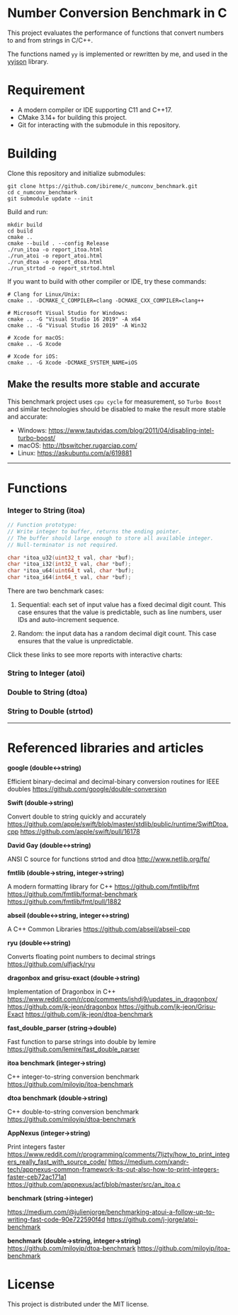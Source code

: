 # Number Conversion Benchmark in C
This project evaluates the performance of functions that convert numbers to and from strings in C/C++.

The functions named `yy` is implemented or rewritten by me, and used in the [yyjson](https://github.com/ibireme/yyjson) library.

# Requirement

- A modern compiler or IDE supporting C11 and C++17.
- CMake 3.14+ for building this project.
- Git for interacting with the submodule in this repository.

# Building

Clone this repository and initialize submodules:
```shell
git clone https://github.com/ibireme/c_numconv_benchmark.git
cd c_numconv_benchmark
git submodule update --init
```

Build and run:
```shell
mkdir build
cd build
cmake ..
cmake --build . --config Release
./run_itoa -o report_itoa.html
./run_atoi -o report_atoi.html
./run_dtoa -o report_dtoa.html
./run_strtod -o report_strtod.html
```

If you want to build with other compiler or IDE, try these commands:
```shell
# Clang for Linux/Unix:
cmake .. -DCMAKE_C_COMPILER=clang -DCMAKE_CXX_COMPILER=clang++

# Microsoft Visual Studio for Windows:
cmake .. -G "Visual Studio 16 2019" -A x64
cmake .. -G "Visual Studio 16 2019" -A Win32

# Xcode for macOS:
cmake .. -G Xcode

# Xcode for iOS:
cmake .. -G Xcode -DCMAKE_SYSTEM_NAME=iOS
```

## Make the results more stable and accurate

This benchmark project uses `cpu cycle` for measurement, so `Turbo Boost` and similar technologies should be disabled to make the result more stable and accurate:

- Windows: https://www.tautvidas.com/blog/2011/04/disabling-intel-turbo-boost/
- macOS: http://tbswitcher.rugarciap.com/
- Linux: https://askubuntu.com/a/619881


---
# Functions
### Integer to String (itoa)

```c
// Function prototype:
// Write integer to buffer, returns the ending pointer.
// The buffer should large enough to store all available integer.
// Null-terminator is not required.

char *itoa_u32(uint32_t val, char *buf);
char *itoa_i32(int32_t val, char *buf);
char *itoa_u64(uint64_t val, char *buf);
char *itoa_i64(int64_t val, char *buf);
```

There are two benchmark cases:

1. Sequential: each set of input value has a fixed decimal digit count.
This case ensures that the value is predictable, 
such as line numbers, user IDs and auto-increment sequence. 

2. Random: the input data has a random decimal digit count.
This case ensures that the value is unpredictable.

Click these links to see more reports with interactive charts:


### String to Integer (atoi)


### Double to String (dtoa)

### String to Double (strtod)



---
# Referenced libraries and articles

**google (double<->string)**

Efficient binary-decimal and decimal-binary conversion routines for IEEE doubles
<https://github.com/google/double-conversion>

**Swift (double->string)**

Convert double to string quickly and accurately
<https://github.com/apple/swift/blob/master/stdlib/public/runtime/SwiftDtoa.cpp>
<https://github.com/apple/swift/pull/16178>

**David Gay (double<->string)**

ANSI C source for functions strtod and dtoa
<http://www.netlib.org/fp/>

**fmtlib (double->string, integer->string)**

A modern formatting library for C++
<https://github.com/fmtlib/fmt>
<https://github.com/fmtlib/format-benchmark>
<https://github.com/fmtlib/fmt/pull/1882>

**abseil (double<->string, integer<->string)**

A C++ Common Libraries
<https://github.com/abseil/abseil-cpp>

**ryu (double<->string)**

Converts floating point numbers to decimal strings
<https://github.com/ulfjack/ryu>

**dragonbox and grisu-exact (double->string)**

Implementation of Dragonbox in C++
<https://www.reddit.com/r/cpp/comments/ishdj9/updates_in_dragonbox/>
<https://github.com/jk-jeon/dragonbox>
<https://github.com/jk-jeon/Grisu-Exact>
<https://github.com/jk-jeon/dtoa-benchmark>

**fast_double_parser (string->double)**

Fast function to parse strings into double by lemire
<https://github.com/lemire/fast_double_parser>

**itoa benchmark (integer->string)**

C++ integer-to-string conversion benchmark
<https://github.com/miloyip/itoa-benchmark>

**dtoa benchmark (double->string)**

C++ double-to-string conversion benchmark
<https://github.com/miloyip/dtoa-benchmark>

**AppNexus (integer->string)**

Print integers faster
<https://www.reddit.com/r/programming/comments/7ljzty/how_to_print_integers_really_fast_with_source_code/>
<https://medium.com/xandr-tech/appnexus-common-framework-its-out-also-how-to-print-integers-faster-ceb72ac171a1>
<https://github.com/appnexus/acf/blob/master/src/an_itoa.c>

**benchmark (string->integer)**

<https://medium.com/@julienjorge/benchmarking-atoui-a-follow-up-to-writing-fast-code-90e722590f4d>
<https://github.com/j-jorge/atoi-benchmark>

**benchmark (double->string, integer->string)**
<https://github.com/miloyip/dtoa-benchmark>
<https://github.com/miloyip/itoa-benchmark>






# License
This project is distributed under the MIT license.

